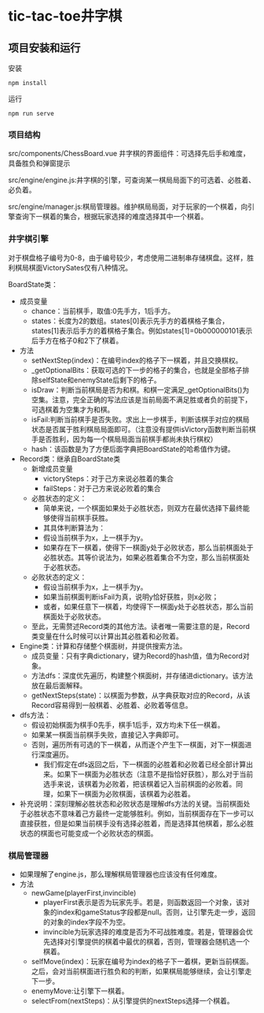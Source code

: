 # tic-tac-toe井字棋

## 项目安装和运行
安装
```
npm install
```
运行
```
npm run serve
```

### 项目结构
src/components/ChessBoard.vue 井字棋的界面组件：可选择先后手和难度，具备胜负和弹窗提示

src/engine/engine.js:井字棋的引擎，可查询某一棋局局面下的可选着、必胜着、必负着。

src/engine/manager.js:棋局管理器。维护棋局局面，对于玩家的一个棋着，向引擎查询下一棋着的集合，根据玩家选择的难度选择其中一个棋着。


### 井字棋引擎
对于棋盘格子编号为0-8，由于编号较少，考虑使用二进制串存储棋盘。这样，胜利棋局棋面VictorySates仅有八种情况。

BoardState类：
+ 成员变量
  + chance：当前棋手，取值:0先手方，1后手方。
  + states：长度为2的数组。states[0]表示先手方的着棋格子集合，states[1]表示后手方的着棋格子集合。例如states[1]=0b000000101表示后手方在格子0和2下了棋着。
+ 方法
  + setNextStep(index)：在编号index的格子下一棋着，并且交换棋权。
  + _getOptionalBits：获取可选的下一步的格子的集合，也就是全部格子排除selfState和enemyState后剩下的格子。
  + isDraw：判断当前棋局是否为和棋。和棋一定满足_getOptionalBits()为空集。注意，完全正确的写法应该是当前局面不满足胜或者负的前提下，可选棋着为空集才为和棋。
  + isFail:判断当前棋手是否失败。求出上一步棋手，判断该棋手对应的棋局状态是否属于胜利棋局局面即可。（注意没有提供isVictory函数判断当前棋手是否胜利，因为每一个棋局局面当前棋手都尚未执行棋权）
  + hash：该函数是为了方便后面字典把BoardState的哈希值作为键。
+ Record类：继承自BoardState类
  + 新增成员变量
    + victorySteps：对于己方来说必胜着的集合
    + failSteps：对于己方来说必败着的集合
  + 必胜状态的定义：
    + 简单来说，一个棋面如果处于必胜状态，则双方在最优选择下最终能够使得当前棋手获胜。
    + 其具体判断算法为：
    + 假设当前棋手为x，上一棋手为y。
    + 如果存在下一棋着，使得下一棋面y处于必败状态，那么当前棋面处于必胜状态。其等价说法为，如果必胜着集合不为空，那么当前棋面处于必胜状态。
  + 必败状态的定义：
    + 假设当前棋手为x，上一棋手为y。
    + 如果当前棋面判断isFail为真，说明y恰好获胜，则x必败；
    + 或者，如果任意下一棋着，均使得下一棋面y处于必胜状态，那么当前棋面处于必败状态。
  + 至此，无需赘述Record类的其他方法。读者唯一需要注意的是，Record类变量在什么时候可以计算出其必胜着和必败着。
+ Engine类：计算和存储整个棋面树，并提供搜索方法。
  + 成员变量：只有字典dictionary，键为Record的hash值，值为Record对象。
  + 方法dfs：深度优先遍历，构建整个棋面树，并存储进dictionary。该方法放在最后面解释。
  + getNextSteps(state)：以棋面为参数，从字典获取对应的Record，从该Record容易得到一般棋着、必胜着、必败着等信息。
+ dfs方法：
  + 假设初始棋面为棋手0先手，棋手1后手，双方均未下任一棋着。
  + 如果某一棋面当前棋手失败，直接记入字典即可。
  + 否则，遍历所有可选的下一棋着，从而逐个产生下一棋面，对下一棋面进行深度遍历。
    + 我们假定在dfs返回之后，下一棋面的必胜着和必败着已经全部计算出来。如果下一棋面为必胜状态（注意不是指恰好获胜），那么对于当前选手来说，该棋着为必败着，把该棋着记入当前棋面的必败着。同理，如果下一棋面为必败棋面，该棋着为必胜着。
+ 补充说明：深刻理解必胜状态和必败状态是理解dfs方法的关键。当前棋面处于必胜状态不意味着己方最终一定能够胜利。例如，当前棋面存在下一步可以直接获胜，但是如果当前棋手没有选择必胜着，而是选择其他棋着，那么必胜状态的棋面也可能变成一个必败状态的棋面。

### 棋局管理器
+ 如果理解了engine.js，那么理解棋局管理器也应该没有任何难度。
+ 方法
  + newGame(playerFirst,invincible)
    + playerFirst表示是否为玩家先手。若是，则函数返回一个对象，该对象的index和gameStatus字段都是null。否则，让引擎先走一步，返回的对象的index字段不为空。
    + invincible为玩家选择的难度是否为不可战胜难度。若是，管理器会优先选择对引擎提供的棋着中最优的棋着，否则，管理器会随机选一个棋着。
  + selfMove(index)：玩家在编号为index的格子下一着棋，更新当前棋面。之后，会对当前棋面进行胜负和的判断，如果棋局能够继续，会让引擎走下一步。
  + enemyMove:让引擎下一棋着。
  + selectFrom(nextSteps)：从引擎提供的nextSteps选择一个棋着。